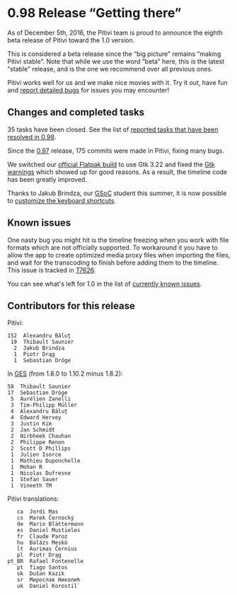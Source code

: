 # 0.98 Release “Getting there”

As of December 5th, 2016, the Pitivi team is proud to announce the
eighth beta release of Pitivi toward the 1.0 version.

This is considered a beta release since the “big picture” remains
“making Pitivi stable”. Note that while we use the word “beta” here,
this *is* the latest “stable” release, and is the one we recommend over
all previous ones.

Pitivi works well for us and we make nice movies with it. Try it out,
have fun and [report detailed bugs](Bug_reporting.md) for issues
you may encounter!

## Changes and completed tasks

35 tasks have been closed. See the list of [reported tasks that have
been resolved in
0.98](https://phabricator.freedesktop.org/project/board/108/query/all/).

Since the [0.97](releases/0.97.md) release, 175 commits were made in
Pitivi, fixing many bugs.

We switched our [official Flatpak
build](Install_with_flatpak.md) to use Gtk 3.22 and fixed the
[Gtk warnings](https://phabricator.freedesktop.org/T7573) which showed
up for good reasons. As a result, the timeline code has been greatly
improved.

Thanks to Jakub Brindza, our [GSoC](Google_Summer_of_Code.md)
student this summer, it is now possible to [customize the keyboard
shortcuts](https://phabricator.freedesktop.org/T7452).

## Known issues

One nasty bug you might hit is the timeline freezing when you work with
file formats which are not officially supported. To workaround it you
have to allow the app to create optimized media proxy files when
importing the files, and wait for the transcoding to finish before
adding them to the timeline. This issue is tracked in
[T7626](https://phabricator.freedesktop.org/T7626).

You can see what's left for 1.0 in the list of [currently known
issues](https://phabricator.freedesktop.org/tag/pitivi/).

## Contributors for this release

Pitivi:

```
152  Alexandru Băluț
 19  Thibault Saunier
  2  Jakub Brindza
  1  Piotr Drąg
  1  Sebastian Dröge
```

In [GES](GES.md) (from 1.8.0 to 1.10.2 minus 1.8.2):

```
58  Thibault Saunier
17  Sebastian Dröge
 5  Aurélien Zanelli
 3  Tim-Philipp Müller
 4  Alexandru Băluț
 4  Edward Hervey
 3  Justin Kim
 2  Jan Schmidt
 2  Nirbheek Chauhan
 2  Philippe Renon
 2  Scott D Phillips
 1  Julien Isorce
 1  Mathieu Duponchelle
 1  Mohan R
 1  Nicolas Dufresne
 1  Stefan Sauer
 1  Vineeth TM
```

Pitivi translations:

```
   ca  Jordi Mas
   cs  Marek Černocký
   de  Mario Blättermann
   es  Daniel Mustieles
   fr  Claude Paroz
   hu  Balázs Meskó
   lt  Aurimas Černius
   pl  Piotr Drąg
pt_BR  Rafael Fontenelle
   pt  Tiago Santos
   sk  Dušan Kazik
   sr  Мирослав Николић
   uk  Daniel Korostil`
```
